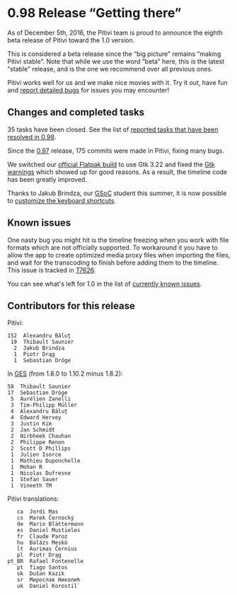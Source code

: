 # 0.98 Release “Getting there”

As of December 5th, 2016, the Pitivi team is proud to announce the
eighth beta release of Pitivi toward the 1.0 version.

This is considered a beta release since the “big picture” remains
“making Pitivi stable”. Note that while we use the word “beta” here,
this *is* the latest “stable” release, and is the one we recommend over
all previous ones.

Pitivi works well for us and we make nice movies with it. Try it out,
have fun and [report detailed bugs](Bug_reporting.md) for issues
you may encounter!

## Changes and completed tasks

35 tasks have been closed. See the list of [reported tasks that have
been resolved in
0.98](https://phabricator.freedesktop.org/project/board/108/query/all/).

Since the [0.97](releases/0.97.md) release, 175 commits were made in
Pitivi, fixing many bugs.

We switched our [official Flatpak
build](Install_with_flatpak.md) to use Gtk 3.22 and fixed the
[Gtk warnings](https://phabricator.freedesktop.org/T7573) which showed
up for good reasons. As a result, the timeline code has been greatly
improved.

Thanks to Jakub Brindza, our [GSoC](Google_Summer_of_Code.md)
student this summer, it is now possible to [customize the keyboard
shortcuts](https://phabricator.freedesktop.org/T7452).

## Known issues

One nasty bug you might hit is the timeline freezing when you work with
file formats which are not officially supported. To workaround it you
have to allow the app to create optimized media proxy files when
importing the files, and wait for the transcoding to finish before
adding them to the timeline. This issue is tracked in
[T7626](https://phabricator.freedesktop.org/T7626).

You can see what's left for 1.0 in the list of [currently known
issues](https://phabricator.freedesktop.org/tag/pitivi/).

## Contributors for this release

Pitivi:

```
152  Alexandru Băluț
 19  Thibault Saunier
  2  Jakub Brindza
  1  Piotr Drąg
  1  Sebastian Dröge
```

In [GES](GES.md) (from 1.8.0 to 1.10.2 minus 1.8.2):

```
58  Thibault Saunier
17  Sebastian Dröge
 5  Aurélien Zanelli
 3  Tim-Philipp Müller
 4  Alexandru Băluț
 4  Edward Hervey
 3  Justin Kim
 2  Jan Schmidt
 2  Nirbheek Chauhan
 2  Philippe Renon
 2  Scott D Phillips
 1  Julien Isorce
 1  Mathieu Duponchelle
 1  Mohan R
 1  Nicolas Dufresne
 1  Stefan Sauer
 1  Vineeth TM
```

Pitivi translations:

```
   ca  Jordi Mas
   cs  Marek Černocký
   de  Mario Blättermann
   es  Daniel Mustieles
   fr  Claude Paroz
   hu  Balázs Meskó
   lt  Aurimas Černius
   pl  Piotr Drąg
pt_BR  Rafael Fontenelle
   pt  Tiago Santos
   sk  Dušan Kazik
   sr  Мирослав Николић
   uk  Daniel Korostil`
```
